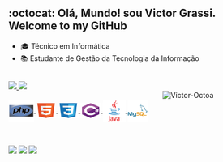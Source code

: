 ## :octocat: Olá, Mundo! sou Victor Grassi. Welcome to my GitHub

- 🎓 Técnico em Informática
- 📚 Estudante de Gestão da Tecnologia da Informação
<br>
<div>
  <a href="https://github.com/VictorGrassi">
  <img height="180em" src="https://github-readme-stats.vercel.app/api?username=VictorGrassi&show_icons=true&theme=tokyonight&include_all_commits=true&count_private=true"/>
  <img height="180em" src="https://github-readme-stats.vercel.app/api/top-langs/?username=VictorGrassi&layout=compact&langs_count=7&theme=tokyonight"/>
</div>
<img align="right" alt="Victor-Octoa" height="200" width="200" src="https://cdn.discordapp.com/attachments/492455597078478848/880556784094445619/Victor-octo.gif">
<div style="display: inline_block"><br>
  <img align="center" alt="VictorG-PHP" height="45" width="50" src="https://github.com/devicons/devicon/blob/master/icons/php/php-original.svg">
  <img align="center" alt="VictorG-HTML" height="30" width="40" src="https://github.com/devicons/devicon/blob/master/icons/html5/html5-original.svg">
  <img align="center" alt="VictorG-CSS" height="30" width="40" src="https://github.com/devicons/devicon/blob/master/icons/css3/css3-original.svg">
  <img align="center" alt="VictorG-Csharp" height="30" width="40" src="https://github.com/devicons/devicon/blob/master/icons/csharp/csharp-original.svg">
  <img align="center" alt="VictorG-Java" height="45" width="45" src="https://github.com/devicons/devicon/blob/master/icons/java/java-original-wordmark.svg">
  <img align="center" alt="VictorG-MySQL" height="45" width="40" src="https://github.com/devicons/devicon/blob/master/icons/mysql/mysql-original-wordmark.svg">
</div>

##
<br>
<div>
<a href="https://www.linkedin.com/in/victor-grassi-4353231b9/" target="_blank"><img src="https://img.shields.io/badge/LinkedIn-0077B5?style=for-the-badge&logo=linkedin&logoColor=white"></a>
<a href="mailto:victorgrassiff@gmail.com" target="_blank"><img src="https://img.shields.io/badge/Gmail-D14836?style=for-the-badge&logo=gmail&logoColor=white"></a>
<a href="https://www.instagram.com/tech.victor/" target="_blank"><img src="https://img.shields.io/badge/Instagram-E4405F?style=for-the-badge&logo=instagram&logoColor=white"></a>
</div>
